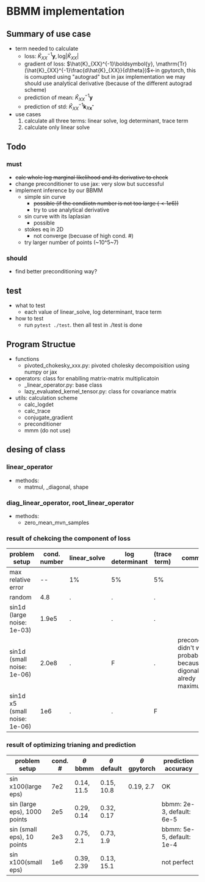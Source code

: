 # BBMM implementation

## Summary of use case
- term needed to calculate
    - loss: $\hat{K}_{XX}^{-1}\boldsymbol{y}, \mathrm{log}|\hat{K}_{XX}|$
    - gradient of loss: $\hat{K}_{XX}^{-1}\boldsymbol{y}, \mathrm{Tr}(\hat{K}_{XX}^{-1}\frac{d\hat{K}_{XX}}{d\theta})$←in gpytorch, this is comupted using "autograd" but in jax implementation we may should use analytical derivative (because of the different autograd scheme)
    - prediction of mean:  $\hat{K}_{XX}^{-1}\boldsymbol{y}$
    - prediction of std: $\hat{K}_{XX}^{-1}\boldsymbol{k}_{X\boldsymbol{x}^*}$
- use cases
    1. calculate all three terms: linear solve, log determinant, trace term
    2. calculate only linear solve


## Todo
### must
- ~~calc whole log marginal likelihood and its derivative to check~~
- change preconditioner to use jax: very slow but successful
- implement inference by our BBMM
  - simple sin curve
    - ~~possible (if the condiiotn number is not too large ($\lt1e6$))~~
    - try to use analytical derivative
  - sin curve with its laplasian
    - possible
  - stokes eq in 2D
    - not converge (becuase of high cond. #)
  - try larger number of points (~10^5~7)

### should
- find better preconditioning way?    

## test
- what to test
    - each value of linear_solve, log determinant, trace term
- how to test
    - run `pytest ./test`. then all test in ./test is done

## Program Structue
- functions
  - pivoted_chokesky_xxx.py: pivoted cholesky decompoisition using numpy or jax
- operators: class for enablling matrix-matrix multiplicatoin
  - _linear_operator.py: base class
  - lazy_evaluated_kernel_tensor.py: class for covariance matrix
- utils: calculation scheme
  - calc_logdet
  - calc_trace
  - conjugate_gradient
  - preconditioner
  - mmm (do not use)

## desing of class
### linear_operator
- methods:
  - matmul, _diagonal, shape
### diag_linear_operator, root_linear_operator
- methods:
  - zero_mean_mvn_samples


### result of chekcing the component of loss
|problem setup|cond. number|linear_solve|log determinant|(trace term)|comment|
|--|--|--|--|--|--|
|max relative error|--|1%|5%|5%||
|random|4.8|.|.|.||
|sin1d (large noise: 1e-03)|1.9e5|.|.|.||
|sin1d (small noise: 1e-06)|2.0e8|.|F|.|precondition didn't work probably because digonal is alredy maximum|
|sin1d x5 (small noise: 1e-06)|1e6|.|.|F||

### result of optimizing trianing and prediction
|problem setup|cond. #|$\theta$ bbmm|$\theta$ default|$\theta$ gpytorch|prediction accuracy|
|--|--|--|--|--|--|
|sin x100(large eps)|7e2|0.14, 11.5|0.15, 10.8|0.19, 2.7|OK|
|sin (large eps), 1000 points|2e5|0.29, 0.14|0.32, 0.17||bbmm: 2e-3, default: 6e-5|
|sin (small eps), 10 points|2e3|0.75, 2.1|0.73, 1.9||bbmm: 5e-5, default: 1e-4|
|sin x100(small eps)|1e6|0.39, 2.39|0.13, 15.1||not perfect|

